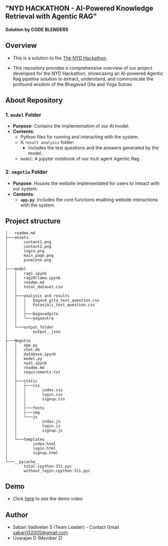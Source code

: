## "NYD HACKATHON - AI-Powered Knowledge Retrieval with Agentic RAG"


#### Solution by **CODE BLENDERS**

## Overview
- This is a solution to the [The NYD Hackathon](https://unstop.com/hackathons/the-nyd-hackathon-2025-the-yoga-vivek-group-1281825). 

- This repository provides a comprehensive overview of our project developed for the NYD Hackathon, showcasing an AI-powered Agentic Rag pipeline solution to extract, understand, and communicate the profound wisdom of the Bhagavad Gita and Yoga Sutras.

## About Repository

### 1. `model` Folder
- **Purpose**: Contains the implementation of our AI model.
- **Contents**:
  - Python files for running and interacting with the system.
  - A `result analysis` folder:
    - Includes the test questions and the answers generated by the model.
  - `model`: A jupyter notebook of our muti agent Agentic Rag .
### 2. `negotio` Folder
- **Purpose**: Houses the website implementated for users to inteact with our system.
- **Contents**:
  - **`app.py`**: Includes the core functions enabling website interactions with the system.

## Project structure

```
│   readme.md
├───assets
│       content1.png
│       content2.png
│       login.png
│       main_page.png
│       pinecone.png
│
├───model
│   │   rag1.ipynb
│   │   rag2Ollama.ipynb
│   │   readme.md
│   │   total_dataset.csv
│   │
│   ├───analysis and results
│   │   │   bagavd_gita_test_question.csv
│   │   │   Patanjali_test_question.csv
│   │   │
│   │   ├───bagavadgita
│   │   └───yogasutra
│   │
│   └───output_folder
│           output_.json
│
├───Negotio
│   │   app.py
│   │   chat.db
│   │   database.ipynb
│   │   model.py
│   │   nyd1.ipynb
│   │   readme.md
│   │   requirements.txt
│   │
│   ├───static
│   │   ├───css
│   │   │       index.css
│   │   │       login.css
│   │   │       signup.css
│   │   │
│   │   ├───fonts
│   │   ├───img
│   │   └───js
│   │           index.js
│   │           login.js
│   │           signup.js
│   │
│   └───templates
│           index.html
│           login.html
│           signup.html
│
└───__pycache__
        total.cpython-311.pyc
        without_login.cpython-311.pyc
```

## Demo 

- Click [here](https://drive.google.com/file/d/1hamvELwKoyN44bXj4EsQwxoawWfdWGTS/view?usp=sharing) to see the demo video


## Author

- Sabari Vadivelan S (Team Leader) - Contact Gmail [sabari132005@gmail.com]()
- Uvarajan D (Member 2)

